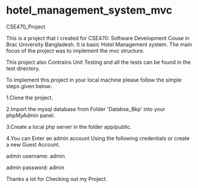 # hotel_management_system_mvc
CSE470_Project

This is a project that I created for CSE470: Software Development Couse in Brac University Bangladesh. It is basic Hotel Management system. The main focus of the project was to implement the mvc structure. 

This project also Contrains Unit Testing and all the tests can be found in the test directory.

To implement this project in your local machine please follow the simple steps given below:

1.Clone the project.

2.Import the mysql database from Folder 'Databse_Bkp' into your phpMyAdmin panel.

3.Create a local php server in the folder app/public.

4.You can Enter an admin account Using the following credentials or create a new Guest Account.

admin username: admin

admin password: admin

Thanks a lot for Checking out my Project.
